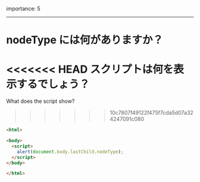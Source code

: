 importance: 5

---

# nodeType には何がありますか？

<<<<<<< HEAD
スクリプトは何を表示するでしょう？
=======
What does the script show?
>>>>>>> 10c7807f49122f475f7cda5d07a324247091c080

```html
<html>

<body>
  <script>
    alert(document.body.lastChild.nodeType);
  </script>
</body>

</html>
```
